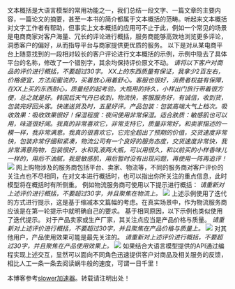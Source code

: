 
文本概括是大语言模型的常用功能之一，我们总结一段文字、一篇文章的主要内容，一篇论文的摘要，甚至一本书的简介都属于文本概括的范畴。听起来文本概括对文字工作者有帮助，但事实上文本概括的应用可不止于此，例如一个常见的场景是电商商家对客户海量、冗长的评论进行概括，服务商能够高效地浏览更多评论，洞悉客户的偏好，从而指导平台与商家提供更优质的服务。
以下是对从某电商平台上随意找到的一段相对较长的客户评论进行文本概括的示例，示例中隐去了具体平台的名称，修改了一个错别字，其余均保持评价原文不动。
*请将以下客户对商品的评价进行概括，不要超过30字。
XX上的东西质量有保证，我拿少2百左右，价格便宜，方法闺蜜说的，买着放心用着舒心。客服也很好，消费者权益有保障，在XX上买的东西耐心，质量经的起考验。大瓶用的持久，小样出门旅行带着很方便，总之就是好。韩国后天气丹已收到，物流快，客服服务好，有诚信，收到货，包装完好回头客。快递送货及时，五星好评。产品包装：包装高端大气上档次。吸收效果：吸收效果很好！保湿程度：夜间使用非常保湿。适合肤质：敏感肌也可以用，味道很好闻。我真的非常喜欢它，非常支持它，质量非常好，和卖家描述的一模一样，我非常满意。我真的很喜欢它，它完全超出了预期的价值，交货速度非常快，包装非常仔细和紧凑，物流公司有一个良好的服务态度，交货速度非常快，我非常满意购物，包装很好，水和乳液两大瓶，可以用很久，和以前买的小样香味儿一样的，用后不油腻，我是敏感肌，用后暂时没有出现问题，再使用一阵再追评！*
![](https://img2024.cnblogs.com/blog/3579674/202501/3579674-20250104110452677-283335809.png)
网上购物涉及的服务商包括平台、卖家、物流等，不同的服务商对客户评价的关注点也不尽相同，在对文本进行概括时，也可以指出你所关注的重点信息，此时模型将在概括时有所侧重。
例如物流服务商可使用以下提示进行概括：
*请重新对上述评价进行概括，不要超过30字，并且聚焦在物流上。*
![](https://img2024.cnblogs.com/blog/3579674/202501/3579674-20250104110508908-1592482989.png)
上述示例使用了迭代的方式进行提示，这是基于缩减本文篇幅的考虑。在真实场景中，作为物流服务商应该是在第一轮提示中就明确自己的要求。 基于相同原因，以下示例也类似使用了迭代提示。
对于产品卖家或生产厂家，其关注点应当是产品价格与质量。
*请重新对上述评价进行概括，不要超过30字，并且聚焦在产品价格与质量上。*
![](https://img2024.cnblogs.com/blog/3579674/202501/3579674-20250104110526681-1106371252.png)
对其他用户，产品使用效果可能是最先关注的。
*请重新对上述评价进行概括，不要超过30字，并且聚焦在产品使用效果上。*
![](https://img2024.cnblogs.com/blog/3579674/202501/3579674-20250104110543725-330420960.png)
如果结合大语言模型提供的API通过编程实现上述交互，显然可以面向不同角色迅速提供客户对商品及相关服务的反馈，相比人工一条一条去阅读蜗牛般的速度，可谓一日千里！


 本博客参考[slower加速器](https://chundaotian.com)。转载请注明出处！

